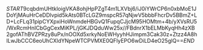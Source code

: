 $START$9cqbdmUHtkloigVKA8ohjHpPZgT4m1LXVbj6/iJ0iYWrCP6n0xbMoE1JDoYjMAuHrCeDDlvpid5kAts0BTcLGZ9mspcR57qNjwV5bbbFhcrDv5BBmZ+LD+LcFLq31pipCYXpxiHoWnmdeHBGvQ1FupqCJjcM95HOMtm+4b/yXVsRU5/WxRcmHnICbGgCexMiKPL/jGKJDQduWw25x//FBdnrX1bELMbKyqHh4zXB2gofAThBVZPRzy8uPx/nOOXd5xrkyNoEWHyyhHJimpm3Cak30z+Ztzz4A8hlLwJbCCC6eoUhCXldYNpeWTCPVMXE0QFlyEPO6wDiLD4eO25glQ==$END$